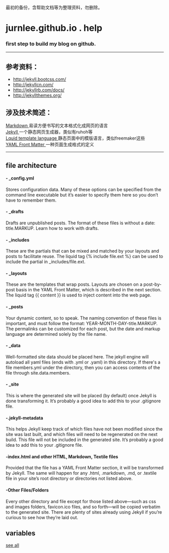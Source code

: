 最初的备份，含帮助文档等为整理资料，勿删除。

# jurnlee.github.io . help

### first step to build my blog on github.
----
## 参考资料：
- http://jekyll.bootcss.com/  
- http://jekyllcn.com/ 
- http://jekyllrb.com/docs/ 
- http://jekyllthemes.org/ 

## 涉及技术简述：
[Markdown ](http://daringfireball.net/projects/markdown/) 易读方便书写的文本格式化成网页的语言<br> 
[Jekyll ](http://jekyllrb.com/)  一个静态网页生成器，类似有ruhoh等<br>
[Lquid template language ](http://wiki.shopify.com/Liquid)   静态页面中的模版语言，类似freemaker这些<br>
[YAML Front Matter ](http://jekyllrb.com/docs/frontmatter/)  一种页面生成格式的定义<br>

----
## file architecture
#### - _config.yml
Stores configuration data. Many of these options can be specified from the command line executable but it’s easier to specify them here so you don’t have to remember them.
#### - _drafts
Drafts are unpublished posts. The format of these files is without a date: title.MARKUP. Learn how to work with drafts.
#### - _includes
These are the partials that can be mixed and matched by your layouts and posts to facilitate reuse. The liquid tag {% include file.ext %} can be used to include the partial in _includes/file.ext.
#### - _layouts
These are the templates that wrap posts. Layouts are chosen on a post-by-post basis in the YAML Front Matter, which is described in the next section. The liquid tag  {{ content }} is used to inject content into the web page.
#### - _posts
Your dynamic content, so to speak. The naming convention of these files is important, and must follow the format: YEAR-MONTH-DAY-title.MARKUP. The permalinks can be customized for each post, but the date and markup language are determined solely by the file name.
#### - _data
Well-formatted site data should be placed here. The jekyll engine will autoload all yaml files (ends with  .yml or .yaml) in this directory. If there's a file members.yml under the directory, then you can access contents of the file through site.data.members.
#### - _site
This is where the generated site will be placed (by default) once Jekyll is done transforming it. It’s probably a good idea to add this to your .gitignore file.
#### -.jekyll-metadata
This helps Jekyll keep track of which files have not been modified since the site was last built, and which files will need to be regenerated on the next build. This file will not be included in the generated site. It’s probably a good idea to add this to your .gitignore file.
#### -index.html and other HTML, Markdown, Textile files
Provided that the file has a YAML Front Matter section, it will be transformed by Jekyll. The same will happen for any .html, .markdown,  .md, or .textile file in your site’s root directory or directories not listed above.
#### -Other Files/Folders
Every other directory and file except for those listed above—such as css and images folders,  favicon.ico files, and so forth—will be copied verbatim to the generated site. There are plenty of sites already using Jekyll if you’re curious to see how they’re laid out.

## variables
[see all](http://jekyllrb.com/docs/variables/)


